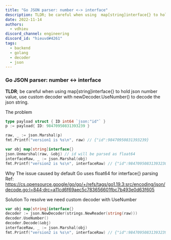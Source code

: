 ```yaml
---
title: "Go JSON parser: number <-> interface"
description: TLDR; be careful when using  map[string]interface{} to hold json number value, use custom decoder with newDecoder.UseNumber() to decode the json string.
date: 2022-11-14
authors:
  - vdhieu
discord_channel: engineering
discord_id: "hieuvd#4261"
tags:
  - backend
  - golang
  - decoder
  - json
---
```


### Go JSON parser: number <-> interface

**TLDR**; be careful when using map[string]interface{} to hold json number value, use custom decoder with newDecoder.UseNumber() to decode the json string.

The problem

```go
type payload struct { ID int64 `json:"id"` }
p := payload{ ID: 98470950831393239 }

raw, _ := json.Marshal(p)
fmt.Printf("version1 is %s\n", raw) // {"id":98470950831393239}

var obj map[string]interface{}
json.Unmarshal(raw, &obj) // id will be parsed as float64
interfaceRaw, _ := json.Marshal(obj)
fmt.Printf("version2 is %s\n", interfaceRaw) // {"id":98470950831393230 }
```

Why
The issue caused by default Go uses float64 for interface{} parsing
Ref: https://cs.opensource.google/go/go/+/refs/tags/go1.19.3:src/encoding/json/decode.go;l=844;drc=a11cd6f69aec5c783656601fbc7b493e0d63f605

Solution
To resolve we need custom decoder with UseNumber

```go
var obj map[string]interface{}
decoder := json.NewDecoder(strings.NewReader(string(raw)))
decoder.UseNumber()
decoder.Decode(&obj)
interfaceRaw, _ := json.Marshal(obj)
fmt.Printf("version2 is %s\n", interfaceRaw) // {"id":98470950831393239 }
```

